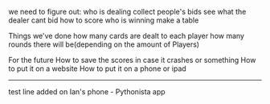 we need to figure out:
who is dealing
collect people's bids
see what the dealer cant bid
how to score
who is winning
make a table


Things we've done
how many cards are dealt to each player
how many rounds there will be(depending on the amount of Players)


For the future
How to save the scores in case it crashes or something
How to put it on a website
How to put it on a phone or ipad

_____

test line added on Ian's phone - Pythonista app
